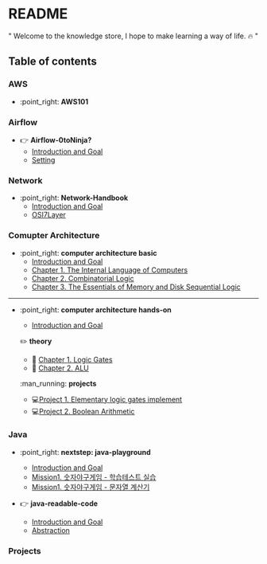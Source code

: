 # README

" Welcome to the knowledge store, I hope to make learning a way of life. :fire: "

## Table of contents

### AWS

* :point\_right: **AWS101**


### Airflow

* :point_right: **Airflow-0toNinja?**
  * [Introduction and Goal](airflow/ninja/README.md)
  * [Setting](airflow/ninja/tutorial.md)


### Network

* :point\_right: **Network-Handbook**
  * [Introduction and Goal](network/network-handbook/)
  * [OSI7Layer](network/network-handbook/osi7layer.md)

### Comupter Architecture

* :point\_right: **computer architecture basic**
  * [Introduction and Goal](comupter-architecture/computer-architecture-scratch/)
  * [Chapter 1. The Internal Language of Computers](comupter-architecture/computer-architecture-scratch/section1.md)
  * [Chapter 2. Combinatorial Logic](comupter-architecture/computer-architecture-scratch/section2.md)
  * [Chapter 3. The Essentials of Memory and Disk Sequential Logic](comupter-architecture/computer-architecture-scratch/section3.md)

***

*   :point\_right: **computer architecture hands-on**

    * [Introduction and Goal](comupter-architecture/computer-architecture-hands-on/)

    :pencil2: **theory**

    * :pencil: [Chapter 1. Logic Gates](comupter-architecture/computer-architecture-hands-on/chapter1.md)
    * :pencil: [Chapter 2. ALU](comupter-architecture/computer-architecture-hands-on/chapter2.md)

    :man\_running: **projects**

    * :computer:[Project 1. Elementary logic gates implement](comupter-architecture/computer-architecture-hands-on/project1.md)
    * :computer:[Project 2. Boolean Arithmetic](comupter-architecture/computer-architecture-hands-on/project2.md)

### Java

* :point\_right: **nextstep: java-playground**
  * [Introduction and Goal](java/nextstep:java-playground/)
  * [Mission1. 숫자야구게임 - 학습테스트 실습](java/nextstep:java-playground/mission1-1.md)
  * [Mission1. 숫자야구게임 - 문자열 계산기](java/nextstep:java-playground/mission1-2.md)


* :point_right: **java-readable-code**
  * [Introduction and Goal](java/readable-code/README.md)
  * [Abstraction](java/readable-code/abstract.md)

### Projects
